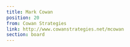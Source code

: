 ```yaml
---
title: Mark Cowan
position: 20
from: Cowan Strategies
link: http://www.cowanstrategies.net/mcowan
section: board
---
```


